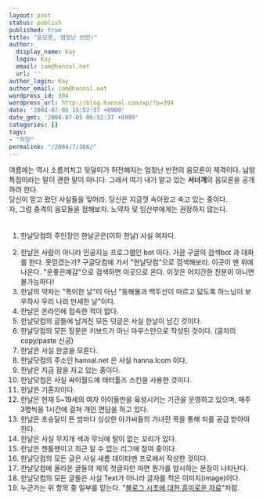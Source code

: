```yaml
---
layout: post
status: publish
published: true
title: "음모론, 엄청난 반전!"
author:
  display_name: Kay
  login: Kay
  email: iam@hannal.net
  url: ''
author_login: Kay
author_email: iam@hannal.net
wordpress_id: 304
wordpress_url: http://blog.hannal.com/wp/?p=304
date: '2004-07-05 15:52:37 +0900'
date_gmt: '2004-07-05 06:52:37 +0900'
categories: []
tags:
- "희망"
permalink: "/2004/7/366/"
---
```

<p>여름에는 역시 소름끼치고 뒷덜미가 허전해지는 엄청난 반전의 음모론이 제격이다. 납량특집이라는 말이 괜한 말이 아니다. 그래서 여기 내가 알고 있는 <b>서너개</b>의 음모론을 공개하려 한다.<br />
당신이 믿고 왔던 사실들을 잊어라. 당신은 지금껏 속아왔고 속고 있는 중이다.<br />
자, 그럼 충격의 음모들을 접해보자. 노약자 및 임산부에게는 권장하지 않는다. <font color="white">(썰렁하니까 ....)</font></p>
<ol>
<li /> 한날닷컴의 주인장인 한날군은(이하 한날) 사실 여자다.</p>
<li /> 한날은 사람이 아니라 인공지능 프로그램인 bot 이다. 가끔 구글의 검색bot 과 대화를 한다. 못믿겠는가? 구글닷컴에 가서 "한날닷컴"으로 검색해보라. 이곳이 맨 위에 나온다. "운좋은예감"으로 검색하면 이곳으로 온다. 이것은 어지간한 친분이 아니면 불가능하다!
<li /> 한날의 약자는 "특이한 날"이 아닌 "동해물과 백두산이 마르고 닳도록 하느님이 보우하사 우리 나라 만세한 날"이다.
<li /> 한날은 온라인에 접속한 적이 없다.
<li /> 한날닷컴의 글들에 남겨진 모든 덧글은 사실 한날이 남긴 것이다.
<li /> 한날닷컴의 모든 장문은 키보드가 아닌 마우스만으로 작성된 것이다. (글자의 copy/paste 신공)
<li /> 한날은 사실 한글을 모른다.
<li /> 한날닷컴의 주소인 hannal.net 은 사실 hanna.lcom 이다.
<li /> 한날은 지금 잠을 자고 있는 중이다.
<li /> 한날닷컴은 사실 싸이월드에 태터툴즈 스킨을 사용한 것이다.
<li /> 한날은 기혼자이다.
<li /> 한날은 현재 5~19세의 여자 아이들만을 육성시키는 기관을 운영하고 있으며, 매주 3명씩을 1시간에 걸쳐 개인 면담을 하고 있다.
<li /> 한날은 초승달이 뜬 밤마다 싱싱한 아가씨들의 가녀린 목을 통해 피를 공급 받아야 한다.
<li /> 한날은 사실 무지개 색과 무늬에 털이 없는 꼬리가 있다.
<li /> 한날은 젠틀맨이고 최근 알 수 없는 리그에 참여 중이다.
<li /> 한날닷컴의 모든 글은 사실 새롬 데이타맨 프로에서 작성한 것이다.
<li /> 한날닷컴에 올라온 글들의 제목 첫글자만 따면 뭔가를 암시하는 문장이 나타난다.
<li /> 한날닷컴의 모든 글들은 사실 Text가 아니라 글자를 적은 이미지(image)이다.
<li /> 누군가는 위 항목 중 일부를 믿는다. "<a href="http://blog.hannal.com/index.php?pl=146">블로그 시초에 대한 흥미로운 자료</a>"처럼.</ol>
